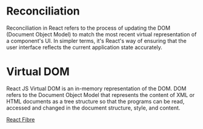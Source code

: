 # Reconciliation
Reconciliation in React refers to the process of updating the DOM (Document Object Model) to match the most recent virtual representation of a component's UI. In simpler terms, it's React's way of ensuring that the user interface reflects the current application state accurately.

# Virtual DOM
React JS Virtual DOM is an in-memory representation of the DOM. DOM refers to the Document Object Model that represents the content of XML or HTML documents as a tree structure so that the programs can be read, accessed and changed in the document structure, style, and content.

[React Fibre](https://github.com/acdlite/react-fiber-architecture)
